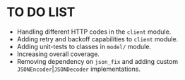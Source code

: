 # TO DO LIST

- Handling different HTTP codes in the `client` module.
- Adding retry and backoff capabilities to `client` module.
- Adding unit-tests to classes in `model/` module.
- Increasing overall coverage.
- Removing dependency on `json_fix` and adding custom `JSONEncoder`|`JSONDecoder` implementations.
